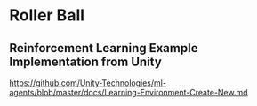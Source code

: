 # Roller Ball

## Reinforcement Learning Example Implementation from Unity

https://github.com/Unity-Technologies/ml-agents/blob/master/docs/Learning-Environment-Create-New.md